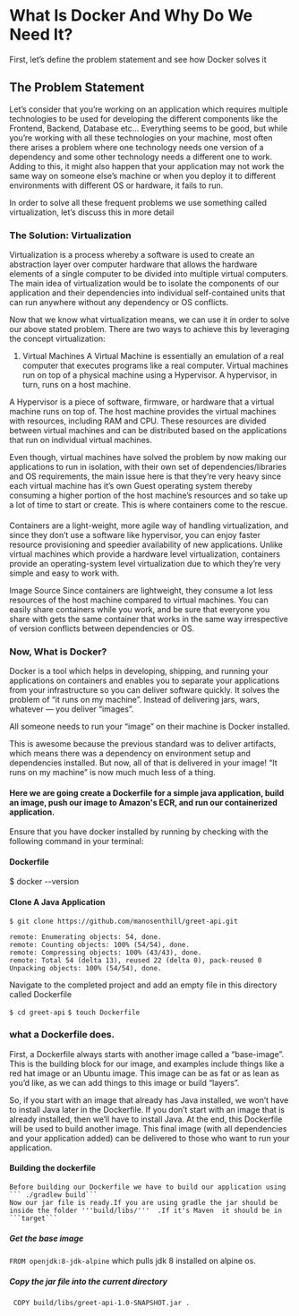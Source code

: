# What Is Docker And Why Do We Need It?
First, let’s define the problem statement and see how Docker solves it
## The Problem Statement
Let’s consider that you’re working on an application which requires multiple technologies to be used for developing the different components like the Frontend, Backend, Database etc… Everything seems to be good, but while you’re working with all these technologies on your machine, most often there arises a problem where one technology needs one version of a dependency and some other technology needs a different one to work. Adding to this, it might also happen that your application may not work the same way on someone else’s machine or when you deploy it to different environments with different OS or hardware, it fails to run.

In order to solve all these frequent problems we use something called virtualization, let’s discuss this in more detail

### The Solution: Virtualization
Virtualization is a process whereby a software is used to create an abstraction layer over computer hardware that allows the hardware elements of a single computer to be divided into multiple virtual computers. The main idea of virtualization would be to isolate the components of our application and their dependencies into individual self-contained units that can run anywhere without any dependency or OS conflicts.

Now that we know what virtualization means, we can use it in order to solve our above stated problem. There are two ways to achieve this by leveraging the concept virtualization:

1. Virtual Machines
A Virtual Machine is essentially an emulation of a real computer that executes programs like a real computer. Virtual machines run on top of a physical machine using a Hypervisor. A hypervisor, in turn, runs on a host machine.

A Hypervisor is a piece of software, firmware, or hardware that a virtual machine runs on top of. The host machine provides the virtual machines with resources, including RAM and CPU. These resources are divided between virtual machines and can be distributed based on the applications that run on individual virtual machines.


Even though, virtual machines have solved the problem by now making our applications to run in isolation, with their own set of dependencies/libraries and OS requirements, the main issue here is that they’re very heavy since each virtual machine has it’s own Guest operating system thereby consuming a higher portion of the host machine’s resources and so take up a lot of time to start or create. This is where containers come to the rescue.
####
Containers are a light-weight, more agile way of handling virtualization, and since they don’t use a software like hypervisor, you can enjoy faster resource provisioning and speedier availability of new applications. Unlike virtual machines which provide a hardware level virtualization, containers provide an operating-system level virtualization due to which they’re very simple and easy to work with.


Image Source
Since containers are lightweight, they consume a lot less resources of the host machine compared to virtual machines. You can easily share containers while you work, and be sure that everyone you share with gets the same container that works in the same way irrespective of version conflicts between dependencies or OS.

### Now, What is Docker?
Docker is a tool which helps in developing, shipping, and running your applications on containers and enables you to separate your applications from your infrastructure so you can deliver software quickly.
It solves the problem of “it runs on my machine”. Instead of delivering jars, wars, whatever — you deliver “images”.

All someone needs to run your “image” on their machine is Docker installed.

This is awesome because the previous standard was to deliver artifacts, which means there was a dependency on environment setup and dependencies installed. But now, all of that is delivered in your image! “It runs on my machine” is now much much less of a thing.

#### Here we are going create a Dockerfile for a simple java application, build an image, push our image to Amazon's ECR, and run our containerized application.
Ensure that you have docker installed by running by checking with the following command in your terminal:

#### Dockerfile
$ docker --version
#### Clone A Java Application
```$ git clone https://github.com/manosenthill/greet-api.git```

```Cloning into 'greet-api'...
remote: Enumerating objects: 54, done.
remote: Counting objects: 100% (54/54), done.
remote: Compressing objects: 100% (43/43), done.
remote: Total 54 (delta 13), reused 22 (delta 0), pack-reused 0
Unpacking objects: 100% (54/54), done.
```
Navigate to the completed project and add an empty file in this directory called Dockerfile 

```$ cd greet-api```
```$ touch Dockerfile```

### what a Dockerfile does.
First, a Dockerfile always starts with another image called a “base-image”. This is the building block for our image, and examples include things like a red hat image or an Ubuntu image. This image can be as fat or as lean as you’d like, as we can add things to this image or build “layers”.

So, if you start with an image that already has Java installed, we won’t have to install Java later in the Dockerfile. If you don’t start with an image that is already installed, then we’ll have to install Java. At the end, this Dockerfile will be used to build another image. This final image (with all dependencies and your application added) can be delivered to those who want to run your application.

#### Building the dockerfile
    Before building our Dockerfile we have to build our application using
    ``` ./gradlew build```
    Now our jar file is ready.If you are using gradle the jar should be inside the folder '''build/libs/'''  .If it's Maven  it should be in ```target```
##### Get the base image
```FROM openjdk:8-jdk-alpine```
 which pulls jdk 8 installed on alpine os.
##### Copy the jar file into the current directory
``` COPY build/libs/greet-api-1.0-SNAPSHOT.jar .```
